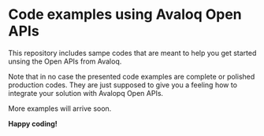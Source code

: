 # Code examples using Avaloq Open APIs
This repository includes sampe codes that are meant to help you get started unsing the Open APIs from Avaloq.

Note that in no case the presented code examples are complete or polished production codes. They are just supposed to give you a feeling how to integrate your solution with Avalopq Open APIs.

More examples will arrive soon.

**Happy coding!**
